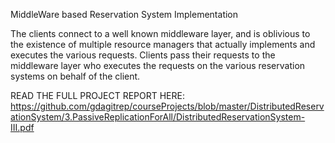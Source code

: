MiddleWare based Reservation System Implementation

The clients connect to a well known middleware layer, and is oblivious to the existence of multiple resource managers that actually implements and executes the various requests. Clients pass their requests to the middleware layer who executes the requests on the various reservation systems on behalf of the client.

READ THE FULL PROJECT REPORT HERE: 
https://github.com/gdagitrep/courseProjects/blob/master/DistributedReservationSystem/3.PassiveReplicationForAll/DistributedReservationSystem-III.pdf
